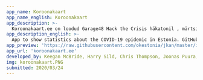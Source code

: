 ```yaml
---
app_name: Koroonakaart
app_name_english: Koroonakaart
app_description: >-
  Koroonakaart.ee on loodud Garage48 Hack the Crisis häkatonil , märtsis 2020. COVID-19 viirusega seotud info pärineb Terviseametilt ,  haldus- ja asustusandmed Maa-ametilt (versioon 20180901), demograafilised andmed Statistikaametilt.
app_description_english: >-
  App to show statistics about the COVID-19 epidemic in Estonia. GitHub repo for the code is here: https://github.com/okestonia/koroonakaart
app_preview: 'https://raw.githubusercontent.com/okestonia/jkan/master/img/koroonakaart.PNG'
app_url: 'koroonakaart.ee'
developed_by: Keegan McBride, Harry Sild, Chris Thompson, Joonas Puura, OKEE
img: koroonakaart.PNG
submitted: 2020/03/24
---
```


